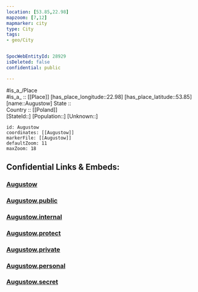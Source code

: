 ```yaml
---
location: [53.85,22.98] 
mapzoom: [7,12] 
mapmarker: city 
type: City
tags:
- geo/City


SpocWebEntityId: 28929
isDeleted: false
confidential: public

---
```

#is_a_/Place  
#is_a_ :: [[Place]] 
[has_place_longitude::22.98] 
[has_place_latitude::53.85] 
[name::Augustow] 
State ::  
Country :: [[Poland]]  
[StateId::] 
[Population::] 
[Unknown::] 


```leaflet
id: Augustow
coordinates: [[Augustow]] 
markerFile: [[Augustow]] 
defaultZoom: 11 
maxZoom: 18
```


## Confidential Links & Embeds: 

### [Augustow](/_Standards/Earth/Continent/Europe/Europe~East/Poland/Provinces~Poland/Podlachian/City/Augustow.md) 

### [Augustow.public](/_public/Earth/Continent/Europe/Europe~East/Poland/Provinces~Poland/Podlachian/City/Augustow.public.md) 

### [Augustow.internal](/_internal/Earth/Continent/Europe/Europe~East/Poland/Provinces~Poland/Podlachian/City/Augustow.internal.md) 

### [Augustow.protect](/_protect/Earth/Continent/Europe/Europe~East/Poland/Provinces~Poland/Podlachian/City/Augustow.protect.md) 

### [Augustow.private](/_private/Earth/Continent/Europe/Europe~East/Poland/Provinces~Poland/Podlachian/City/Augustow.private.md) 

### [Augustow.personal](/_personal/Earth/Continent/Europe/Europe~East/Poland/Provinces~Poland/Podlachian/City/Augustow.personal.md) 

### [Augustow.secret](/_secret/Earth/Continent/Europe/Europe~East/Poland/Provinces~Poland/Podlachian/City/Augustow.secret.md)


